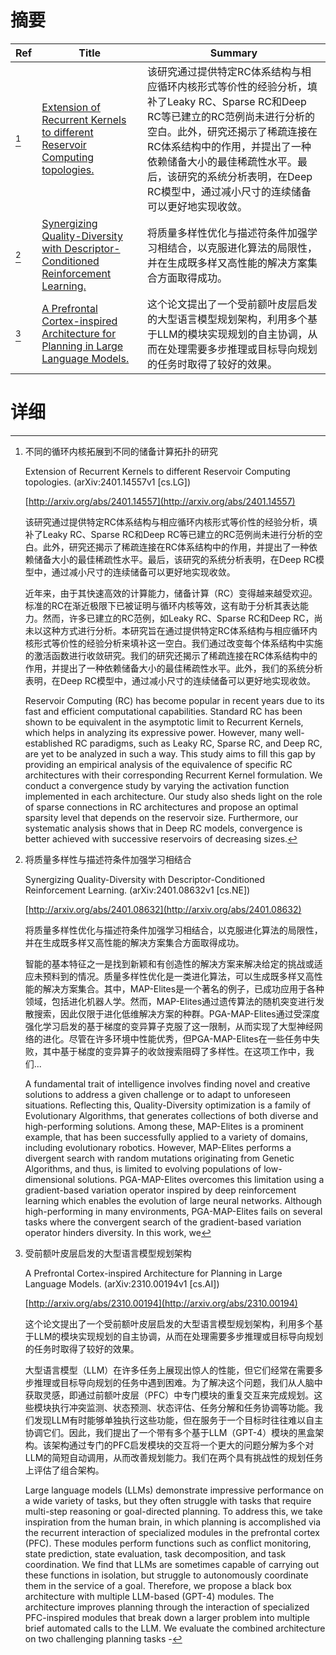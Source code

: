 # 摘要

| Ref | Title | Summary |
| --- | --- | --- |
| [^1] | [Extension of Recurrent Kernels to different Reservoir Computing topologies.](http://arxiv.org/abs/2401.14557) | 该研究通过提供特定RC体系结构与相应循环内核形式等价性的经验分析，填补了Leaky RC、Sparse RC和Deep RC等已建立的RC范例尚未进行分析的空白。此外，研究还揭示了稀疏连接在RC体系结构中的作用，并提出了一种依赖储备大小的最佳稀疏性水平。最后，该研究的系统分析表明，在Deep RC模型中，通过减小尺寸的连续储备可以更好地实现收敛。 |
| [^2] | [Synergizing Quality-Diversity with Descriptor-Conditioned Reinforcement Learning.](http://arxiv.org/abs/2401.08632) | 将质量多样性优化与描述符条件加强学习相结合，以克服进化算法的局限性，并在生成既多样又高性能的解决方案集合方面取得成功。 |
| [^3] | [A Prefrontal Cortex-inspired Architecture for Planning in Large Language Models.](http://arxiv.org/abs/2310.00194) | 这个论文提出了一个受前额叶皮层启发的大型语言模型规划架构，利用多个基于LLM的模块实现规划的自主协调，从而在处理需要多步推理或目标导向规划的任务时取得了较好的效果。 |

# 详细

[^1]: 不同的循环内核拓展到不同的储备计算拓扑的研究

    Extension of Recurrent Kernels to different Reservoir Computing topologies. (arXiv:2401.14557v1 [cs.LG])

    [http://arxiv.org/abs/2401.14557](http://arxiv.org/abs/2401.14557)

    该研究通过提供特定RC体系结构与相应循环内核形式等价性的经验分析，填补了Leaky RC、Sparse RC和Deep RC等已建立的RC范例尚未进行分析的空白。此外，研究还揭示了稀疏连接在RC体系结构中的作用，并提出了一种依赖储备大小的最佳稀疏性水平。最后，该研究的系统分析表明，在Deep RC模型中，通过减小尺寸的连续储备可以更好地实现收敛。

    

    近年来，由于其快速高效的计算能力，储备计算（RC）变得越来越受欢迎。标准的RC在渐近极限下已被证明与循环内核等效，这有助于分析其表达能力。然而，许多已建立的RC范例，如Leaky RC、Sparse RC和Deep RC，尚未以这种方式进行分析。本研究旨在通过提供特定RC体系结构与相应循环内核形式等价性的经验分析来填补这一空白。我们通过改变每个体系结构中实施的激活函数进行收敛研究。我们的研究还揭示了稀疏连接在RC体系结构中的作用，并提出了一种依赖储备大小的最佳稀疏性水平。此外，我们的系统分析表明，在Deep RC模型中，通过减小尺寸的连续储备可以更好地实现收敛。

    Reservoir Computing (RC) has become popular in recent years due to its fast and efficient computational capabilities. Standard RC has been shown to be equivalent in the asymptotic limit to Recurrent Kernels, which helps in analyzing its expressive power. However, many well-established RC paradigms, such as Leaky RC, Sparse RC, and Deep RC, are yet to be analyzed in such a way. This study aims to fill this gap by providing an empirical analysis of the equivalence of specific RC architectures with their corresponding Recurrent Kernel formulation. We conduct a convergence study by varying the activation function implemented in each architecture. Our study also sheds light on the role of sparse connections in RC architectures and propose an optimal sparsity level that depends on the reservoir size. Furthermore, our systematic analysis shows that in Deep RC models, convergence is better achieved with successive reservoirs of decreasing sizes.
    
[^2]: 将质量多样性与描述符条件加强学习相结合

    Synergizing Quality-Diversity with Descriptor-Conditioned Reinforcement Learning. (arXiv:2401.08632v1 [cs.NE])

    [http://arxiv.org/abs/2401.08632](http://arxiv.org/abs/2401.08632)

    将质量多样性优化与描述符条件加强学习相结合，以克服进化算法的局限性，并在生成既多样又高性能的解决方案集合方面取得成功。

    

    智能的基本特征之一是找到新颖和有创造性的解决方案来解决给定的挑战或适应未预料到的情况。质量多样性优化是一类进化算法，可以生成既多样又高性能的解决方案集合。其中，MAP-Elites是一个著名的例子，已成功应用于各种领域，包括进化机器人学。然而，MAP-Elites通过遗传算法的随机突变进行发散搜索，因此仅限于进化低维解决方案的种群。PGA-MAP-Elites通过受深度强化学习启发的基于梯度的变异算子克服了这一限制，从而实现了大型神经网络的进化。尽管在许多环境中性能优秀，但PGA-MAP-Elites在一些任务中失败，其中基于梯度的变异算子的收敛搜索阻碍了多样性。在这项工作中，我们...

    A fundamental trait of intelligence involves finding novel and creative solutions to address a given challenge or to adapt to unforeseen situations. Reflecting this, Quality-Diversity optimization is a family of Evolutionary Algorithms, that generates collections of both diverse and high-performing solutions. Among these, MAP-Elites is a prominent example, that has been successfully applied to a variety of domains, including evolutionary robotics. However, MAP-Elites performs a divergent search with random mutations originating from Genetic Algorithms, and thus, is limited to evolving populations of low-dimensional solutions. PGA-MAP-Elites overcomes this limitation using a gradient-based variation operator inspired by deep reinforcement learning which enables the evolution of large neural networks. Although high-performing in many environments, PGA-MAP-Elites fails on several tasks where the convergent search of the gradient-based variation operator hinders diversity. In this work, we
    
[^3]: 受前额叶皮层启发的大型语言模型规划架构

    A Prefrontal Cortex-inspired Architecture for Planning in Large Language Models. (arXiv:2310.00194v1 [cs.AI])

    [http://arxiv.org/abs/2310.00194](http://arxiv.org/abs/2310.00194)

    这个论文提出了一个受前额叶皮层启发的大型语言模型规划架构，利用多个基于LLM的模块实现规划的自主协调，从而在处理需要多步推理或目标导向规划的任务时取得了较好的效果。

    

    大型语言模型（LLM）在许多任务上展现出惊人的性能，但它们经常在需要多步推理或目标导向规划的任务中遇到困难。为了解决这个问题，我们从人脑中获取灵感，即通过前额叶皮层（PFC）中专门模块的重复交互来完成规划。这些模块执行冲突监测、状态预测、状态评估、任务分解和任务协调等功能。我们发现LLM有时能够单独执行这些功能，但在服务于一个目标时往往难以自主协调它们。因此，我们提出了一个带有多个基于LLM（GPT-4）模块的黑盒架构。该架构通过专门的PFC启发模块的交互将一个更大的问题分解为多个对LLM的简短自动调用，从而改善规划能力。我们在两个具有挑战性的规划任务上评估了组合架构。

    Large language models (LLMs) demonstrate impressive performance on a wide variety of tasks, but they often struggle with tasks that require multi-step reasoning or goal-directed planning. To address this, we take inspiration from the human brain, in which planning is accomplished via the recurrent interaction of specialized modules in the prefrontal cortex (PFC). These modules perform functions such as conflict monitoring, state prediction, state evaluation, task decomposition, and task coordination. We find that LLMs are sometimes capable of carrying out these functions in isolation, but struggle to autonomously coordinate them in the service of a goal. Therefore, we propose a black box architecture with multiple LLM-based (GPT-4) modules. The architecture improves planning through the interaction of specialized PFC-inspired modules that break down a larger problem into multiple brief automated calls to the LLM. We evaluate the combined architecture on two challenging planning tasks -
    

